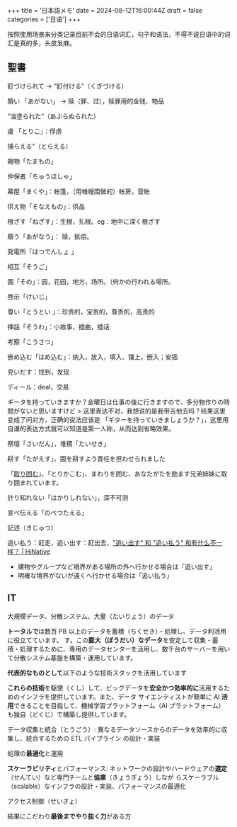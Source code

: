 +++
title = '日本語メモ'
date = 2024-08-12T16:00:44Z
draft = false
categories = ['日语']
+++

按照使用场景来分类记录目前不会的日语词汇，句子和语法，不得不说日语中的词汇是真的多，头皮发麻。

<!--more-->

## 聖書

釘づけられて -> “釘付ける”（くぎづける）

贖い 「あがない」 -> 赎（罪、过），赎罪用的金钱、物品

“油塗られた”（あぶらぬられた）

虜 「とりこ」：俘虏

捕らえる”（とらえる）

賜物「たまもの」

仲保者「ちゅうほしゃ」

幕屋「まくや」：帐篷，（用帷幔围做的）帐房，营帐

供え物「そなえもの」：供品

根ざす「ねざす」：生根，扎根。eg：地中に深く根ざす

贖う「あがなう」： 赎，抵偿。

発電所「はつでんしょ 」

相互「そうご」

園「その」：园，花园，地方，场所。（何かの行われる場所。

啓示「けいじ」

尊い「とうとい 」：珍贵的，宝贵的，尊贵的，高贵的

挿話「そうわ」：小故事，插曲，插话

考察「こうさつ」

嵌め込む「はめ込む」：纳入，放入，填入、镶上，嵌入；安插

見いだす：找到，发现

ディール：deal，交易

ギータを持っていきますか？金曜日は仕事の後に行きますので、多分物作りの時間がないと思いますけど > 这里表达不对，我想说的是我带吉他去吗？结果这里变成了问对方，正确的说法应该是 「ギターを持っていきましょうか？」，这里用自谦的表达方式就可以知道是第一人称，从而达到省略效果。

祭壇「さいだん」，堆積「たいせき」

耕す「たがえす」、園を耕すよう責任を担わせられました

「[取り囲む](https://www.weblio.jp/content/%E5%8F%96%E3%82%8A%E5%9B%B2%E3%82%80 "取り囲むの意味")」、「とりかこむ」、まわりを囲む、あなたがたを励ます兄弟姉妹に取り囲まれています。

計り知れない「はかりしれない」，深不可测

宣べ伝える「のべつたえる」

記述（きじゅつ）

追い払う：赶走，追い出す：赶出去，["追い出す" 和 "追い払う" 和有什么不一样？ | HiNative](https://zh.hinative.com/questions/25415875)
- 建物やグループなど境界がある場所の外へ行かせる場合は「追い出す」  
- 明確な境界がないが遠くへ行かせる場合は「追い払う」

## IT

大規模データ、分散システム、大量（たいりょう）のデータ

**トータルで**は数百 PB 以上のデータを蓄積（ちくせき）・処理し、データ利活用に役立てています。
す。この**膨大（ぼうだい）なデータ**を安定して収集・蓄 積・処理するために、専用のデータセンターを活用し、数千台のサーバーを用いて分散システム基盤を構築・運用しています。

**代表的なものとして**以下のような技術スタックを活用しています

**これらの技術**を駆使（くし）して、ビッグデータを**安全かつ効率的に**活用するためのインフラを提供しています。また、データ サイエンティストが簡単に AI **活用**できることを目指して、機械学習プラットフォーム（AI プラットフォーム）も独自（どくじ）で構築し提供しています。

データ収集と統合（とうごう）: 異なるデータソースからのデータを効率的に収集し、統合するための ETL パイプライン の設計・実装

処理の**最適化**と運用

**スケーラビリティ**とパフォーマンス: ネットワークの設計やハードウェアの**選定**（せんてい）など専門チームと**協業**（きょうぎょう）しなが らスケーラブル（scalable）なインフラの設計・実装、パフォーマンスの最適化

アクセス制御（せいぎょ）

結果にこだわり**最後までやり抜く力**がある方




